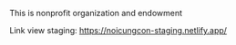 This is nonprofit organization and endowment

Link view staging: https://noicungcon-staging.netlify.app/